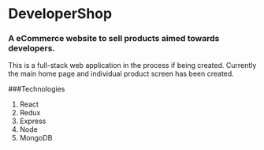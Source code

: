 # DeveloperShop

### A eCommerce website to sell products aimed towards developers.

This is a full-stack web application in the process if being created. Currently the main home page and individual product screen has been created.

###Technologies
1. React
2. Redux
3. Express
4. Node
5. MongoDB
